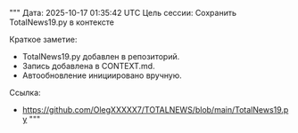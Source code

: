 """
Дата: 2025-10-17 01:35:42 UTC
Цель сессии: Сохранить TotalNews19.py в контексте

Краткое заметие:
- TotalNews19.py добавлен в репозиторий.
- Запись добавлена в CONTEXT.md.
- Автообновление инициировано вручную.

Ссылка:
- https://github.com/OlegXXXXX7/TOTALNEWS/blob/main/TotalNews19.py
"""